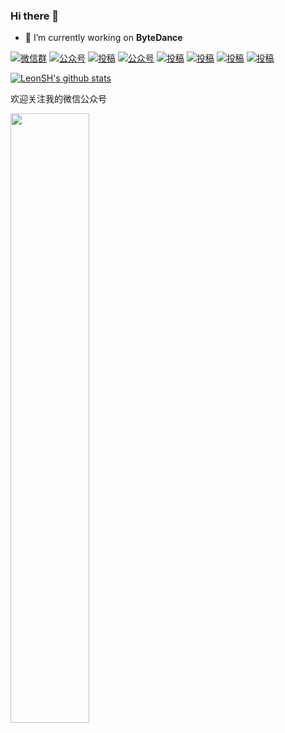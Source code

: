 ### Hi there 👋
- 🔭 I’m currently working on **ByteDance**

<!--
**detectiveHLH/detectiveHLH** is a ✨ _special_ ✨ repository because its `README.md` (this file) appears on your GitHub profile.

Here are some ideas to get you started:

- 🔭 I’m currently working on ...
- 🌱 I’m currently learning ...
- 👯 I’m looking to collaborate on ...
- 🤔 I’m looking for help with ...
- 💬 Ask me about ...
- 📫 How to reach me: ...
- 😄 Pronouns: ...
- ⚡ Fun fact: ...
-->



<p align="left">
  <a href="https://mp.weixin.qq.com/s/4MToO5IEL7yWVVaWgrMzlg" target="_blank"><img src="https://img.shields.io/badge/weChat-微信群-blue.svg" alt="微信群"></a>
  <a href="https://mp.weixin.qq.com/s/MNrlJUHNHEx0hyoBIbmqgg" target="_blank"><img src="https://img.shields.io/badge/%E5%85%AC%E4%BC%97%E5%8F%B7-SH的全栈笔记-lightgrey.svg" alt="公众号"></a>
  <a href="https://www.zhihu.com/people/detectivehlh" target="_blank"><img src="https://img.shields.io/badge/zhihu-知乎-informational" alt="投稿"></a>
  <a href="https://juejin.cn/user/3509296845029384" target="_blank"><img src="https://img.shields.io/badge/juejin-掘金-blue.svg" alt="公众号"></a>
  <a href="https://blog.csdn.net/weixin_42667608" target="_blank"><img src="https://img.shields.io/badge/csdn-CSDN-red.svg" alt="投稿"></a>
  <a href="https://www.toutiao.com/c/user/token/MS4wLjABAAAAs5ezqjFAtzshP_qVxpG7qfaG-dSjUk2p6E_12bPmicE/" target="_blank"><img src="https://img.shields.io/badge/toutiao-今日头条-9cf" alt="投稿"></a>
  <a href="https://my.oschina.net/leonsh" target="_blank"><img src="https://img.shields.io/badge/oschina-开源中国-green" alt="投稿"></a>
  <a href="https://www.cnblogs.com/detectiveHLH/" target="_blank"><img src="https://img.shields.io/badge/cnblogs-博客园-important.svg" alt="投稿"></a>
</p>

<p align="center">

[![LeonSH's github stats](https://github-readme-stats.vercel.app/api?username=detectiveHLH&hide=contribs,prs&count_private=true&show_icons=true&&bg_color=30,40941c,cb1597&title_color=fff&text_color=fff&icon_color=fc0)](https://github.com/detectiveHLH/sh-blog)
</p>


欢迎关注我的微信公众号

<img src="https://tva1.sinaimg.cn/large/008i3skNgy1gshj1k4ycoj31eg0hcwhm.jpg" width="50%" />
